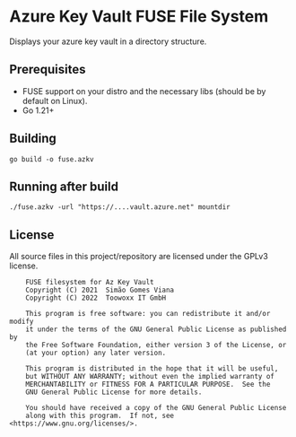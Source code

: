 # Azure Key Vault FUSE File System

Displays your azure key vault in a directory structure.

## Prerequisites

 - FUSE support on your distro and the necessary libs (should be by default on Linux).
 - Go 1.21+

## Building

```
go build -o fuse.azkv
```

## Running after build

```
./fuse.azkv -url "https://....vault.azure.net" mountdir
```

## License

All source files in this project/repository are licensed under the GPLv3 license.

```
    FUSE filesystem for Az Key Vault
    Copyright (C) 2021  Simão Gomes Viana
    Copyright (C) 2022  Toowoxx IT GmbH

    This program is free software: you can redistribute it and/or modify
    it under the terms of the GNU General Public License as published by
    the Free Software Foundation, either version 3 of the License, or
    (at your option) any later version.

    This program is distributed in the hope that it will be useful,
    but WITHOUT ANY WARRANTY; without even the implied warranty of
    MERCHANTABILITY or FITNESS FOR A PARTICULAR PURPOSE.  See the
    GNU General Public License for more details.

    You should have received a copy of the GNU General Public License
    along with this program.  If not, see <https://www.gnu.org/licenses/>.
```

